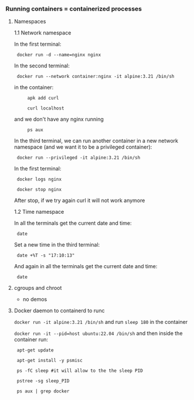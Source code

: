 ### Running containers = containerized processes

1. Namespaces

    1.1 Network namespace

    In the first terminal:
        
        docker run -d --name=nginx nginx

    In the second terminal:

        docker run --network container:nginx -it alpine:3.21 /bin/sh

    in the container:

            apk add curl

            curl localhost
        
    and we don't have any nginx running
            
            ps aux
    
    In the third terminal, we can run another container in a new network namespace (and we want it to be a privileged container):

        docker run --privileged -it alpine:3.21 /bin/sh

    In the first terminal:

        docker logs nginx

        docker stop nginx
    
    After stop, if we try again curl it will not work anymore
    
    1.2 Time namespace

    In all the terminals get the current date and time:

        date

    Set a new time in the third terminal:

        date +%T -s "17:10:13"
    
    And again in all the terminals get the current date and time:

        date

2. cgroups and chroot

    - no demos

3. Docker daemon to containerd to runc

    `docker run -it alpine:3.21 /bin/sh` and run `sleep 180` in the container

    `docker run -it --pid=host ubuntu:22.04 /bin/sh` and then inside the container run:

        apt-get update

        apt-get install -y psmisc

        ps -fC sleep #it will allow to the the sleep PID

        pstree -sg sleep_PID

        ps aux | grep docker
